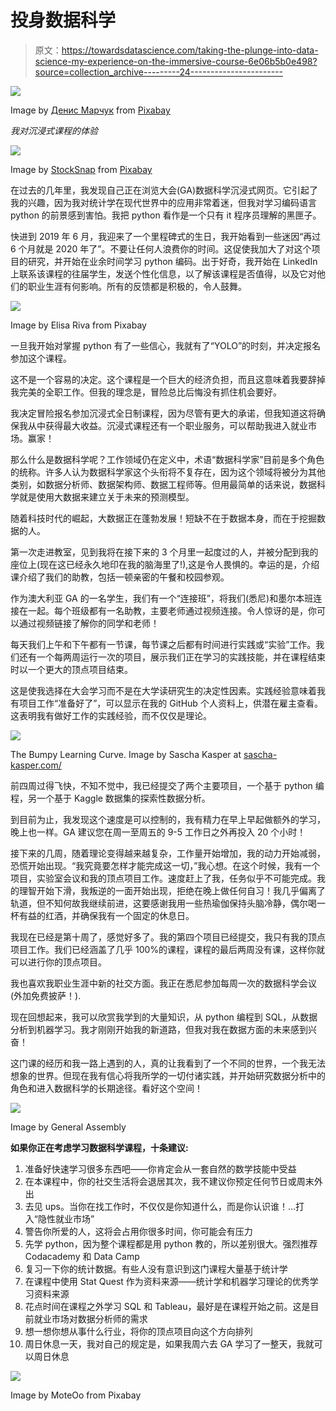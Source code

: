 # 投身数据科学

> 原文：<https://towardsdatascience.com/taking-the-plunge-into-data-science-my-experience-on-the-immersive-course-6e06b5b0e498?source=collection_archive---------24----------------------->

![](img/1bce5f2c3597079818bd6380d69d23b9.png)

Image by [Денис Марчук](https://pixabay.com/users/Manuchi-1728328/?utm_source=link-attribution&utm_medium=referral&utm_campaign=image&utm_content=2462434) from [Pixabay](https://pixabay.com/?utm_source=link-attribution&utm_medium=referral&utm_campaign=image&utm_content=2462434)

*我对沉浸式课程的体验*

![](img/22a8ca062727364828eb71a3331e2999.png)

Image by [StockSnap](https://pixabay.com/users/StockSnap-894430/?utm_source=link-attribution&utm_medium=referral&utm_campaign=image&utm_content=2602886) from [Pixabay](https://pixabay.com/?utm_source=link-attribution&utm_medium=referral&utm_campaign=image&utm_content=2602886)

在过去的几年里，我发现自己正在浏览大会(GA)数据科学沉浸式网页。它引起了我的兴趣，因为我对统计学在现代世界中的应用非常着迷，但我对学习编码语言 python 的前景感到害怕。我把 python 看作是一个只有 it 程序员理解的黑匣子。

快进到 2019 年 6 月，我迎来了一个里程碑式的生日，我开始看到一些迷因“再过 6 个月就是 2020 年了”。不要让任何人浪费你的时间。这促使我加大了对这个项目的研究，并开始在业余时间学习 python 编码。出于好奇，我开始在 LinkedIn 上联系该课程的往届学生，发送个性化信息，以了解该课程是否值得，以及它对他们的职业生涯有何影响。所有的反馈都是积极的，令人鼓舞。

![](img/5d22c08f91d1a3f058d1b4292c2c6dfa.png)

Image by Elisa Riva from Pixabay

一旦我开始对掌握 python 有了一些信心，我就有了“YOLO”的时刻，并决定报名参加这个课程。

这不是一个容易的决定。这个课程是一个巨大的经济负担，而且这意味着我要辞掉我完美的全职工作。但我的理念是，冒险总比后悔没有抓住机会要好。

我决定冒险报名参加沉浸式全日制课程，因为尽管有更大的承诺，但我知道这将确保我从中获得最大收益。沉浸式课程还有一个职业服务，可以帮助我进入就业市场。赢家！

那么什么是数据科学呢？工作领域仍在定义中，术语“数据科学家”目前是多个角色的统称。许多人认为数据科学家这个头衔将不复存在，因为这个领域将被分为其他类别，如数据分析师、数据架构师、数据工程师等。但用最简单的话来说，数据科学就是使用大数据来建立关于未来的预测模型。

随着科技时代的崛起，大数据正在蓬勃发展！短缺不在于数据本身，而在于挖掘数据的人。

第一次走进教室，见到我将在接下来的 3 个月里一起度过的人，并被分配到我的座位上(现在这已经永久地印在我的脑海里了!),这是令人畏惧的。幸运的是，介绍课介绍了我们的助教，包括一顿亲密的午餐和校园参观。

作为澳大利亚 GA 的一名学生，我们有一个“连接班”，将我们(悉尼)和墨尔本班连接在一起。每个班级都有一名助教，主要老师通过视频连接。令人惊讶的是，你可以通过视频链接了解你的同学和老师！

每天我们上午和下午都有一节课，每节课之后都有时间进行实践或“实验”工作。我们还有一个每两周运行一次的项目，展示我们正在学习的实践技能，并在课程结束时以一个更大的顶点项目结束。

这是使我选择在大会学习而不是在大学读研究生的决定性因素。实践经验意味着我有项目工作“准备好了”，可以显示在我的 GitHub 个人资料上，供潜在雇主查看。这表明我有做好工作的实践经验，而不仅仅是理论。

![](img/f6544574a3face8774fa36b2db3d64f7.png)

The Bumpy Learning Curve. Image by Sascha Kasper at [sascha-kasper.com/](http://sascha-kasper.com/)

前四周过得飞快，不知不觉中，我已经提交了两个主要项目，一个基于 python 编程，另一个基于 Kaggle 数据集的探索性数据分析。

到目前为止，我发现这个速度是可以控制的，我有精力在早上早起做额外的学习，晚上也一样。GA 建议您在周一至周五的 9-5 工作日之外再投入 20 个小时！

接下来的几周，随着理论变得越来越复杂，工作量开始增加，我的动力开始减弱，恐慌开始出现。“我究竟要怎样才能完成这一切，”我心想。在这个时候，我有一个项目，实验室会议和我的顶点项目工作。速度赶上了我，任务似乎不可能完成。我的理智开始下滑，我叛逆的一面开始出现，拒绝在晚上做任何自习！我几乎偏离了轨道，但不知何故我继续前进，这要感谢我用一些热瑜伽保持头脑冷静，偶尔喝一杯有益的红酒，并确保我有一个固定的休息日。

我现在已经是第十周了，感觉好多了。我的第四个项目已经提交，我只有我的顶点项目工作。我们已经涵盖了几乎 100%的课程，课程的最后两周没有课，这样你就可以进行你的顶点项目。

我也喜欢我职业生涯中新的社交方面。我正在悉尼参加每周一次的数据科学会议(外加免费披萨！).

现在回想起来，我可以欣赏我学到的大量知识，从 python 编程到 SQL，从数据分析到机器学习。我才刚刚开始我的新道路，但我对我在数据方面的未来感到兴奋！

这门课的经历和我一路上遇到的人，真的让我看到了一个不同的世界，一个我无法想象的世界。但现在我有信心将我所学的一切付诸实践，并开始研究数据分析中的角色和进入数据科学的长期途径。看好这个空间！

![](img/dcc54b7d47d0315248a92ce3bdf02bdb.png)

Image by General Assembly

**如果你正在考虑学习数据科学课程，十条建议:**

1.  准备好快速学习很多东西吧——你肯定会从一套自然的数学技能中受益
2.  在本课程中，你的社交生活将会退居其次，我不建议你预定任何节日或周末外出
3.  去见 ups。当你在找工作时，不仅仅是你知道什么，而是你认识谁！…打入“隐性就业市场”
4.  警告你所爱的人，这将会占用你很多时间，你可能会有压力
5.  先学 python，因为整个课程都是用 python 教的，所以差别很大。强烈推荐 Codacademy 和 Data Camp
6.  复习一下你的统计数据。有些人没有意识到这门课程大量基于统计学
7.  在课程中使用 Stat Quest 作为资料来源——统计学和机器学习理论的优秀学习资料来源
8.  花点时间在课程之外学习 SQL 和 Tableau，最好是在课程开始之前。这是目前就业市场对数据分析师的需求
9.  想一想你想从事什么行业，将你的顶点项目向这个方向排列
10.  周日休息一天，我对自己的规定是，如果我周六去 GA 学习了一整天，我就可以周日休息

![](img/cef66163676d1383f363b4a9b8665d39.png)

Image by MoteOo from Pixabay